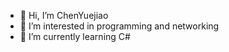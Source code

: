 - 👋 Hi, I’m ChenYuejiao
- 👀 I’m interested in programming and networking
- 🌱 I’m currently learning C#
<!---
MondayRX/MondayRX is a ✨ special ✨ repository because its `README.md` (this file) appears on your GitHub profile.
You can click the Preview link to take a look at your changes.
--->

